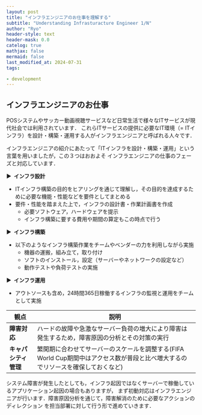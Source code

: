 ```yaml
---
layout: post
title: "インフラエンジニアのお仕事を理解する"
subtitle: "Understanding Infrasturacture Engineer 1/N"
author: "Ryo"
header-style: text
header-mask: 0.0
catelog: true
mathjax: false
mermaid: false
last_modified_at: 2024-07-31
tags:

- development
---
```


## インフラエンジニアのお仕事

POSシステムやサッカー動画視聴サービスなど日常生活で様々なITサービスが現代社会では利用されています．
これらITサービスの提供に必要なIT環境（= ITインフラ）を設計・構築・運用する人がインフラエンジニアと呼ばれる人々です．

インフラエンジニアの紹介にあたって「ITインフラを設計・構築・運用」という言葉を用いましたが，この３つはおおよそ
インフラエンジニアの仕事のフェーズと対応しています．

<strong > &#9654;&nbsp; インフラ設計</strong>

- ITインフラ構築の目的をヒアリングを通じて理解し，その目的を達成するために必要な機能・性能などを要件としてまとめる
- 要件・性能を踏まえた上で，インフラの設計書・作業計画書を作成
    - 必要ソフトウェア，ハードウェアを提示
    - インフラ構築に要する費用や期間の算定もこの時点で行う

<strong > &#9654;&nbsp; インフラ構築</strong>

- 以下のようなインフラ構築作業をチームやベンダーの力を利用しながら実施
    - 機器の運搬，組み立て，取り付け
    - ソフトのインストール，設定（サーバーやネットワークの設定など）
    - 動作テストや負荷テストの実施

<strong > &#9654;&nbsp; インフラ運用</strong>

- アウトソースも含め，24時間365日稼働するインフラの監視と運用をチームとして実施

|観点|説明|
|---|---|
|**障害対応**| ハードの故障や急激なサーバー負荷の増大により障害は発生するため，障害原因の分析とその対策の実行|
|**キャパシティ管理**| 繁閑期に合わせてサーバーのスケールを調整する(FIFA World Cup期間中はアクセス数が普段と比べ増大するのでリソースを確保しておくなど)|

システム障害が発生したとしても，インフラ起因ではなくサーバーで稼働しているアプリケーション起因の場合もありますが，
まず初動対応はインフラエンジニアが行います．障害原因分析を通じて，障害解消のために必要なアクションのディレクション
を担当部署に対して行う形で進めていきます．
